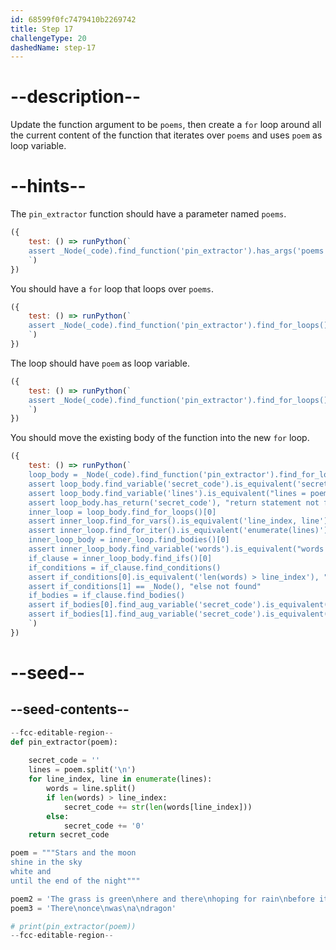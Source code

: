 ```yaml
---
id: 68599f0fc7479410b2269742
title: Step 17
challengeType: 20
dashedName: step-17
---
```


# --description--

Update the function argument to be `poems`, then create a `for` loop around all the current content of the function that iterates over `poems` and uses `poem` as loop variable.

# --hints--

The `pin_extractor` function should have a parameter named `poems`.

```js
({
    test: () => runPython(`
    assert _Node(_code).find_function('pin_extractor').has_args('poems')
    `)
})
```

You should have a `for` loop that loops over `poems`.

```js
({
    test: () => runPython(`
    assert _Node(_code).find_function('pin_extractor').find_for_loops()[0].find_for_iter().is_equivalent('poems')
    `)
})
```

The loop should have `poem` as loop variable.

```js
({
    test: () => runPython(`
    assert _Node(_code).find_function('pin_extractor').find_for_loops()[0].find_for_vars().is_equivalent('poem')
    `)
})
```

You should move the existing body of the function into the new `for` loop.  

```js
({
    test: () => runPython(`
    loop_body = _Node(_code).find_function('pin_extractor').find_for_loops()[0].find_bodies()[0]
    assert loop_body.find_variable('secret_code').is_equivalent('secret_code = ""'), "secret_code definition not found"
    assert loop_body.find_variable('lines').is_equivalent("lines = poem.split('\\\\n')"), "lines definition not found"
    assert loop_body.has_return('secret_code'), "return statement not found"
    inner_loop = loop_body.find_for_loops()[0]
    assert inner_loop.find_for_vars().is_equivalent('line_index, line'), "variable of loop not found"
    assert inner_loop.find_for_iter().is_equivalent('enumerate(lines)'), "iter of loop not found"
    inner_loop_body = inner_loop.find_bodies()[0]
    assert inner_loop_body.find_variable('words').is_equivalent("words = line.split()"), "words variable not found"
    if_clause = inner_loop_body.find_ifs()[0]
    if_conditions = if_clause.find_conditions()
    assert if_conditions[0].is_equivalent('len(words) > line_index'), "if condition not found"
    assert if_conditions[1] == _Node(), "else not found"
    if_bodies = if_clause.find_bodies()
    assert if_bodies[0].find_aug_variable('secret_code').is_equivalent("secret_code += str(len(words[line_index]))"), "secret_code inside if clause not found"
    assert if_bodies[1].find_aug_variable('secret_code').is_equivalent("secret_code += '0'"), "secret_code in else clause not found"
    `)
})
```

# --seed--

## --seed-contents--

```py
--fcc-editable-region--
def pin_extractor(poem):
    
    secret_code = ''
    lines = poem.split('\n')
    for line_index, line in enumerate(lines):
        words = line.split()
        if len(words) > line_index:
            secret_code += str(len(words[line_index]))
        else:
            secret_code += '0'
    return secret_code

poem = """Stars and the moon
shine in the sky
white and
until the end of the night"""

poem2 = 'The grass is green\nhere and there\nhoping for rain\nbefore it turns yellow'
poem3 = 'There\nonce\nwas\na\ndragon'

# print(pin_extractor(poem))
--fcc-editable-region--

```
